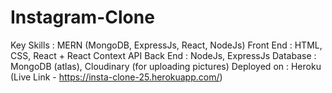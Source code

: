 # Instagram-Clone

Key Skills : MERN (MongoDB, ExpressJs, React, NodeJs)
Front End : HTML, CSS, React + React Context API
Back End : NodeJs, ExpressJs
Database : MongoDB (atlas), Cloudinary (for uploading pictures)
Deployed on : Heroku (Live Link - https://insta-clone-25.herokuapp.com/)
